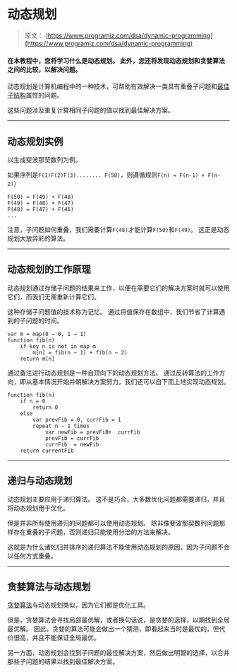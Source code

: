 # 动态规划

> 原文： [https://www.programiz.com/dsa/dynamic-programming](https://www.programiz.com/dsa/dynamic-programming)

#### 在本教程中，您将学习什么是动态规划。 此外，您还将发现动态规划和贪婪算法之间的比较，以解决问题。

动态规划是计算机编程中的一种技术，可帮助有效解决一类具有重叠子问题和[最佳子结构](https://en.wikipedia.org/wiki/Optimal_substructure)属性的问题。

这些问题涉及重复计算相同子问题的值以找到最佳解决方案。

* * *

## 动态规划实例

以生成斐波那契数列为例。

如果序列是`F(1)F(2)F(3)........ F(50)`，则遵循规则`F(n) = F(n-1) + F(n-2)`）

```
F(50) = F(49) + F(48)
F(49) = F(48) + F(47)
F(48) = F(47) + F(46)
...

```

注意，子问题如何重叠，我们需要计算`F(48)`才能计算`F(50)`和`F(49)`。 这正是动态规划大放异彩的算法。

* * *

## 动态规划的工作原理

动态规划通过存储子问题的结果来工作，以便在需要它们的解决方案时就可以使用它们，而我们无需重新计算它们。

这种存储子问题值的技术称为记忆。 通过将值保存在数组中，我们节省了计算遇到的子问题的时间。

```
var m = map(0 → 0, 1 → 1)
function fib(n)
    if key n is not in map m 
        m[n] = fib(n − 1) + fib(n − 2)
    return m[n]

```

通过备注进行动态规划是一种自顶向下的动态规划方法。 通过反转算法的工作方向，即从基本情况开始并朝解决方案努力，我们还可以自下而上地实现动态规划。

```
function fib(n)
    if n = 0
        return 0
    else
        var prevFib = 0, currFib = 1
        repeat n − 1 times
            var newFib = prevFiB+  currFib
            prevFib = currFib
            currFib  = newFib
    return currentFib

```

* * *

## 递归与动态规划

动态规划主要应用于递归算法。 这不是巧合，大多数优化问题都需要递归，并且将动态规划用于优化。

但是并非所有使用递归的问题都可以使用动态规划。 除非像斐波那契数列问题那样存在重叠的子问题，否则递归只能使用分治的方法来解决。

这就是为什么诸如归并排序的递归算法不能使用动态规划的原因，因为子问题不会以任何方式重叠。

* * *

## 贪婪算法与动态规划

[贪婪算法](https://www.programiz.com/dsa/greedy-algorithm)与动态规划类似，因为它们都是优化工具。

但是，贪婪算法会寻找局部最优解，或者换句话说，是贪婪的选择，以期找到全局最优解。 因此，贪婪的算法可能会做出一个猜测，即看起来当时是最优的，但代价很高，并且不能保证全局最优。

另一方面，动态规划会找到子问题的最佳解决方案，然后做出明智的选择，以合并那些子问题的结果以找到最佳解决方案。